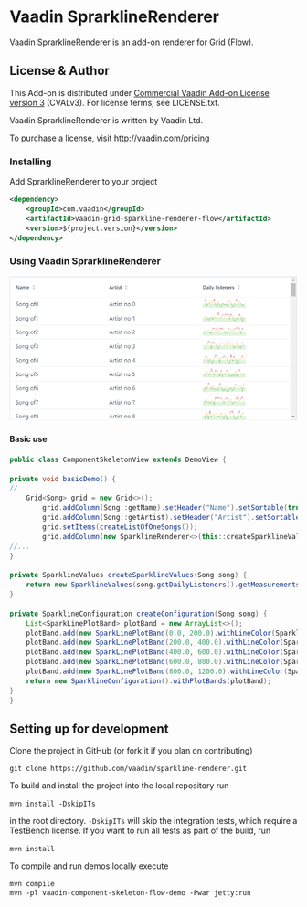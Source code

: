 # Vaadin SprarklineRenderer

Vaadin SprarklineRenderer is an add-on renderer for Grid (Flow).

## License & Author

This Add-on is distributed under [Commercial Vaadin Add-on License version 3](http://vaadin.com/license/cval-3) (CVALv3). For license terms, see LICENSE.txt.

Vaadin SprarklineRenderer is written by Vaadin Ltd.

To purchase a license, visit http://vaadin.com/pricing

### Installing
Add SprarklineRenderer to your project
```xml
<dependency>
    <groupId>com.vaadin</groupId>
    <artifactId>vaadin-grid-sparkline-renderer-flow</artifactId>
    <version>${project.version}</version>
</dependency>
```

### Using Vaadin SprarklineRenderer

[<img src="vaadin-grid-sparkline-renderer-demo/src/main/resources/screenshot.png" width="700" alt="Screenshot of SparklineRenderer with Grid">]()

#### Basic use
```java
public class ComponentSkeletonView extends DemoView {
    
private void basicDemo() {
//...
    Grid<Song> grid = new Grid<>();
        grid.addColumn(Song::getName).setHeader("Name").setSortable(true);
        grid.addColumn(Song::getArtist).setHeader("Artist").setSortable(true);
        grid.setItems(createListOfOneSongs());
        grid.addColumn(new SparklineRenderer<>(this::createSparklineValues, this::createConfiguration)).setHeader("Daily listeners");
//...
}

private SparklineValues createSparklineValues(Song song) {
    return new SparklineValues(song.getDailyListeners().getMeasurements().stream().map(measurement -> new SparklineValues.SparklineValue(measurement.getInstant(), measurement.getValue())).collect(Collectors.toList()));
}

private SparklineConfiguration createConfiguration(Song song) {
    List<SparkLinePlotBand> plotBand = new ArrayList<>();
    plotBand.add(new SparkLinePlotBand(0.0, 200.0).withLineColor(SparklineConfiguration.RED));
    plotBand.add(new SparkLinePlotBand(200.0, 400.0).withLineColor(SparklineConfiguration.YELLOW));
    plotBand.add(new SparkLinePlotBand(400.0, 600.0).withLineColor(SparklineConfiguration.GREEN).withBackgroundColor(SparklineConfiguration.LIGHT_GREEN));
    plotBand.add(new SparkLinePlotBand(600.0, 800.0).withLineColor(SparklineConfiguration.YELLOW));
    plotBand.add(new SparkLinePlotBand(800.0, 1200.0).withLineColor(SparklineConfiguration.RED));
    return new SparklineConfiguration().withPlotBands(plotBand);
}
}
```

## Setting up for development

Clone the project in GitHub (or fork it if you plan on contributing)

```
git clone https://github.com/vaadin/sparkline-renderer.git
```

To build and install the project into the local repository run

```mvn install -DskipITs```

in the root directory. `-DskipITs` will skip the integration tests, which require a TestBench license. If you want to run all tests as part of the build, run

```mvn install```

To compile and run demos locally execute

```
mvn compile
mvn -pl vaadin-component-skeleton-flow-demo -Pwar jetty:run
```
